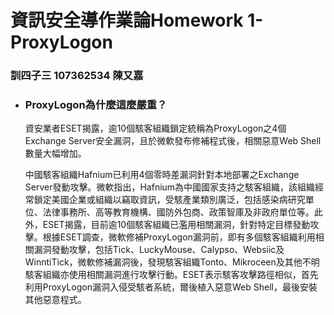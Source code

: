 # 資訊安全導作業論Homework 1- ProxyLogon
### 訓四子三 107362534 陳又嘉
- ### ProxyLogon為什麼這麼嚴重？
    資安業者ESET揭露，逾10個駭客組織鎖定統稱為ProxyLogon之4個Exchange Server安全漏洞，且於微軟發布修補程式後，相關惡意Web Shell數量大幅增加。

    中國駭客組織Hafnium已利用4個零時差漏洞針對本地部署之Exchange Server發動攻擊。微軟指出，Hafnium為中國國家支持之駭客組織，該組織經常鎖定美國企業或組織以竊取資訊，受駭產業類別廣泛，包括感染病研究單位、法律事務所、高等教育機構、國防外包商、政策智庫及非政府單位等。此外，ESET揭露，目前逾10個駭客組織已濫用相關漏洞，針對特定目標發動攻擊。根據ESET調查，微軟修補ProxyLogon漏洞前，即有多個駭客組織利用相關漏洞發動攻擊，包括Tick、LuckyMouse、Calypso、Websiic及WinntiTick，微軟修補漏洞後，發現駭客組織Tonto、Mikroceen及其他不明駭客組織亦使用相關漏洞進行攻擊行動。ESET表示駭客攻擊路徑相似，首先利用ProxyLogon漏洞入侵受駭者系統，爾後植入惡意Web Shell，最後安裝其他惡意程式。

    


